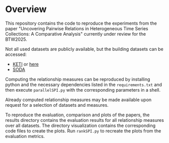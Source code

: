 # Overview
This repository contains the code to reproduce the experiments from the paper
"Uncovering Pairwise Relations in Heterogeneous Time Series Collections: A Comparative Analysis" currently
under review for the BTW2025.

Not all used datasets are publicly available, but the building datasets can be accessed:
- [KETI](https://www.kaggle.com/datasets/ranakrc/smart-building-system) or [here](https://github.com/MingzheWu418/Joint-Training)
- [SODA](https://github.com/MingzheWu418/Joint-Training/tree/main/colocation/rawdata/metadata/Soda)

Computing the relationship measures can be reproduced by installing python and the necessary dependencies
listed in the `requirements.txt` and then execute `parallelSPI.py` with the corresponding
parameters in a shell.

Already computed relationship measures may be made available upon request for a selection of datasets
and measures.

To reproduce the evaluation, comparison and plots of the papers, the results
directory contains the evaluation results for all relationship measures over all datasets.
The directory visualization contains the corresponding code files to create the plots. Run `rankSPI.py`
to recreate the plots from the evaluation metrics.